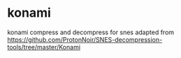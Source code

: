 # konami
konami compress and decompress for snes
adapted from https://github.com/ProtonNoir/SNES-decompression-tools/tree/master/Konami
